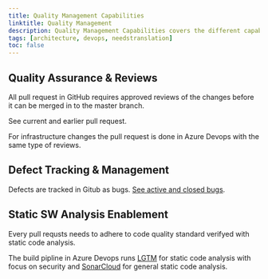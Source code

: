 ```yaml
---
title: Quality Management Capabilities
linktitle: Quality Management
description: Quality Management Capabilities covers the different capabilities to mange the project.
tags: [architecture, devops, needstranslation]
toc: false
---
```



## Quality Assurance & Reviews

All pull request in GitHub requires approved reviews of the changes before it can be merged in to the master branch.

See current and earlier pull request.

For infrastructure changes the pull request is done in Azure Devops with the same type of reviews.

## Defect Tracking & Management

Defects are tracked in Gitub as bugs. [See active and closed bugs](https://github.com/Altinn/altinn-studio/issues?q=is%3Aopen+is%3Aissue+label%3Akind%2Fbug).

## Static SW Analysis Enablement

Every pull requsts needs to adhere to code quality standard verifyed with static code analysis.

The build pipline in Azure Devops runs [LGTM](https://github.com/marketplace/lgtm) for static code analysis with focus on security and
[SonarCloud](https://github.com/apps/sonarcloud) for general static code analysis.
